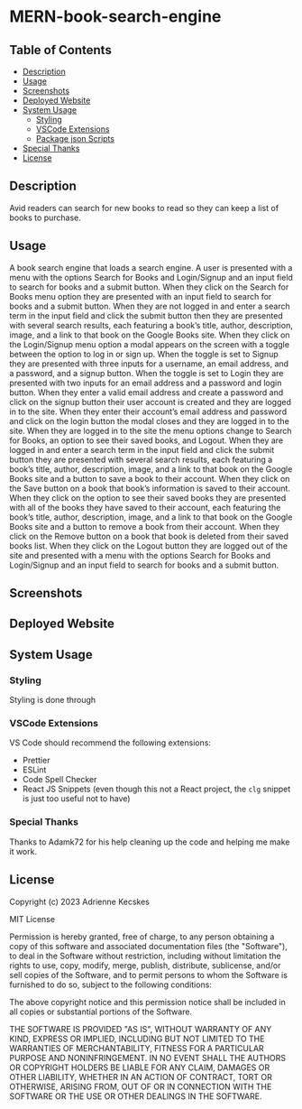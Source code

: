 # MERN-book-search-engine

## Table of Contents
- [Description](#description)
- [Usage](#usage)
- [Screenshots](#screenshots)
- [Deployed Website](#deployed-website)
- [System Usage](#system-usage)
    - [Styling](#styling)
    - [VSCode Extensions](#VSCode-extensions)
    - [Package json Scripts](#Package-json-scripts)
- [Special Thanks](#special-thanks)
- [License](#license)

## Description
Avid readers can search for new books to read so they can keep a list of books to purchase.

## Usage
A book search engine that loads a search engine. A user is presented with a menu with the options Search for Books and Login/Signup and an input field to search for books and a submit button. When they click on the Search for Books menu option they are presented with an input field to search for books and a submit button.
When they are not logged in and enter a search term in the input field and click the submit button then they are presented with several search results, each featuring a book’s title, author, description, image, and a link to that book on the Google Books site.
When they click on the Login/Signup menu option a modal appears on the screen with a toggle between the option to log in or sign up.
When the toggle is set to Signup they are presented with three inputs for a username, an email address, and a password, and a signup button.
When the toggle is set to Login they are presented with two inputs for an email address and a password and login button.
When they enter a valid email address and create a password and click on the signup button their user account is created and they are logged in to the site. When they enter their account’s email address and password and click on the login button the modal closes and they are logged in to the site.
When they are logged in to the site the menu options change to Search for Books, an option to see their saved books, and Logout.
When they are logged in and enter a search term in the input field and click the submit button they are presented with several search results, each featuring a book’s title, author, description, image, and a link to that book on the Google Books site and a button to save a book to their account.
When they click on the Save button on a book that book’s information is saved to their account.
When they click on the option to see their saved books they are  presented with all of the books they have saved to their account, each featuring the book’s title, author, description, image, and a link to that book on the Google Books site and a button to remove a book from their account.
When they click on the Remove button on a book that book is deleted from their saved books list.
When they click on the Logout button they are logged out of the site and presented with a menu with the options Search for Books and Login/Signup and an input field to search for books and a submit button.

## Screenshots

## Deployed Website

## System Usage
### Styling
Styling is done through 

### VSCode Extensions
VS Code should recommend the following extensions:
- Prettier
- ESLint
- Code Spell Checker
- React JS Snippets (even though this not a React project, the `clg` snippet is just too useful not to have)


### Special Thanks
  Thanks to Adamk72 for his help cleaning up the code and helping me make it work.

## License

Copyright (c) 2023 Adrienne Kecskes

MIT License

Permission is hereby granted, free of charge, to any person obtaining a copy
of this software and associated documentation files (the "Software"), to deal
in the Software without restriction, including without limitation the rights
to use, copy, modify, merge, publish, distribute, sublicense, and/or sell
copies of the Software, and to permit persons to whom the Software is
furnished to do so, subject to the following conditions:

The above copyright notice and this permission notice shall be included in all
copies or substantial portions of the Software.

THE SOFTWARE IS PROVIDED "AS IS", WITHOUT WARRANTY OF ANY KIND, EXPRESS OR
IMPLIED, INCLUDING BUT NOT LIMITED TO THE WARRANTIES OF MERCHANTABILITY,
FITNESS FOR A PARTICULAR PURPOSE AND NONINFRINGEMENT. IN NO EVENT SHALL THE
AUTHORS OR COPYRIGHT HOLDERS BE LIABLE FOR ANY CLAIM, DAMAGES OR OTHER
LIABILITY, WHETHER IN AN ACTION OF CONTRACT, TORT OR OTHERWISE, ARISING FROM,
OUT OF OR IN CONNECTION WITH THE SOFTWARE OR THE USE OR OTHER DEALINGS IN THE
SOFTWARE.
